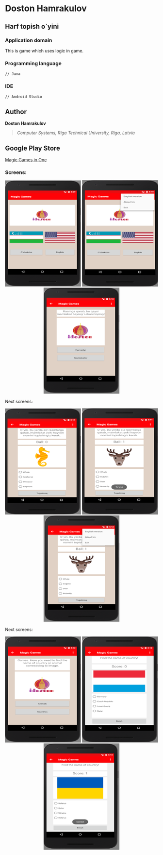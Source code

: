# Doston Hamrakulov

## Harf topish o`yini
### Application domain  
This is game which uses logic in game. 

### Programming language
```[java]
// Java 
```

### IDE
```[androidstudio]
// Android Studio
```

## Author
**Doston Hamrakulov**
>*Computer Systems, Riga Technical University, Riga, Latvia*

## Google Play Store

<a href="https://play.google.com/store/search?q=doston%20hamrakulov">Magic Games in One</a>


### Screens:

<p align="center">
	<img width="250px" height="350px" src="https://github.com/dostonhamrakulov/Harf-topish-uyin-Android-uchun/blob/master/Images/images_1.PNG" />
	<img width="250px" height="350px" src="https://github.com/dostonhamrakulov/Harf-topish-uyin-Android-uchun/blob/master/Images/images_2.PNG" />
	<img width="250px" height="350px" src="https://github.com/dostonhamrakulov/Harf-topish-uyin-Android-uchun/blob/master/Images/images_3.PNG" />
</p>



Next screens:

<p align="center">
	<img width="250px" height="350px" src="https://github.com/dostonhamrakulov/Harf-topish-uyin-Android-uchun/blob/master/Images/images_4.PNG" />
	<img width="250px" height="350px" src="https://github.com/dostonhamrakulov/Harf-topish-uyin-Android-uchun/blob/master/Images/images_5.PNG" />
	<img width="250px" height="350px" src="https://github.com/dostonhamrakulov/Harf-topish-uyin-Android-uchun/blob/master/Images/images_6.PNG" />
</p>



Next screens:
<p align="center">
	<img width="250px" height="350px" src="https://github.com/dostonhamrakulov/Harf-topish-uyin-Android-uchun/blob/master/Images/images_7.PNG" />
	<img width="250px" height="350px" src="https://github.com/dostonhamrakulov/Harf-topish-uyin-Android-uchun/blob/master/Images/images_8.PNG" />
	<img width="250px" height="350px" src="https://github.com/dostonhamrakulov/Harf-topish-uyin-Android-uchun/blob/master/Images/images_9.PNG" />
</p>

